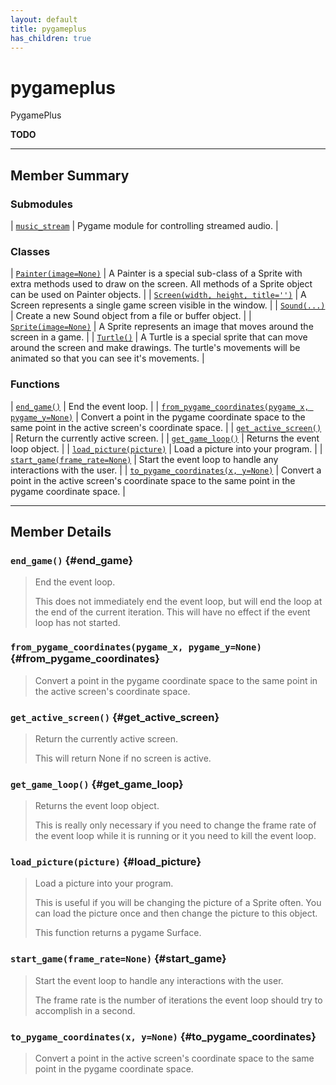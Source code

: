 ```yaml
---
layout: default
title: pygameplus
has_children: true
---
```

# pygameplus

PygamePlus

**TODO**

---

## Member Summary

### Submodules

| <a href="pygameplus.music_stream">`music_stream`</a> | Pygame module for controlling streamed audio. |

### Classes

| <a href="pygameplus.Painter">`Painter(image=None)`</a> | A Painter is a special sub-class of a Sprite with extra methods used to  draw on the screen.  All methods of a Sprite object can be used on Painter objects. |
| <a href="pygameplus.Screen">`Screen(width, height, title='')`</a> | A Screen represents a single game screen visible in the window. |
| <a href="pygameplus.Sound">`Sound(...)`</a> | Create a new Sound object from a file or buffer object. |
| <a href="pygameplus.Sprite">`Sprite(image=None)`</a> | A Sprite represents an image that moves around the screen in a game. |
| <a href="pygameplus.Turtle">`Turtle()`</a> | A Turtle is a special sprite that can move around the screen and make  drawings.  The turtle's movements will be animated so that you can see it's movements. |

### Functions

| <a href="#end_game">`end_game()`</a> | End the event loop. |
| <a href="#from_pygame_coordinates">`from_pygame_coordinates(pygame_x, pygame_y=None)`</a> | Convert a point in the pygame coordinate space to the same point in  the active screen's coordinate space. |
| <a href="#get_active_screen">`get_active_screen()`</a> | Return the currently active screen. |
| <a href="#get_game_loop">`get_game_loop()`</a> | Returns the event loop object. |
| <a href="#load_picture">`load_picture(picture)`</a> | Load a picture into your program. |
| <a href="#start_game">`start_game(frame_rate=None)`</a> | Start the event loop to handle any interactions with the user. |
| <a href="#to_pygame_coordinates">`to_pygame_coordinates(x, y=None)`</a> | Convert a point in the active screen's coordinate space to the same point  in the pygame coordinate space. |

---

## Member Details

### `end_game()` {#end_game}

> End the event loop.
> 
> This does not immediately end the event loop, but will end the loop at the  end of the current iteration.      This will have no effect if the event loop has not started.

### `from_pygame_coordinates(pygame_x, pygame_y=None)` {#from_pygame_coordinates}

> Convert a point in the pygame coordinate space to the same point in  the active screen's coordinate space.

### `get_active_screen()` {#get_active_screen}

> Return the currently active screen.
> 
> This will return None if no screen is active.

### `get_game_loop()` {#get_game_loop}

> Returns the event loop object.
> 
> This is really only necessary if you need to change the frame rate of the event loop while it is running or it you need to kill the event loop.

### `load_picture(picture)` {#load_picture}

> Load a picture into your program.
> 
> This is useful if you will be changing the picture of a Sprite often. You can load the picture once and then change the picture to this object.
> 
> This function returns a pygame Surface.

### `start_game(frame_rate=None)` {#start_game}

> Start the event loop to handle any interactions with the user.
> 
> The frame rate is the number of iterations the event loop should try to accomplish in a second.

### `to_pygame_coordinates(x, y=None)` {#to_pygame_coordinates}

> Convert a point in the active screen's coordinate space to the same point  in the pygame coordinate space.

